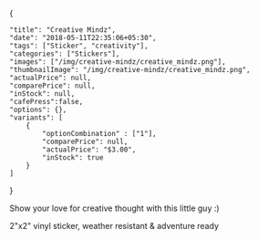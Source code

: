 {

    "title": "Creative Mindz",
    "date": "2018-05-11T22:35:06+05:30",
    "tags": ["Sticker", "creativity"],
    "categories": ["Stickers"],
    "images": ["/img/creative-mindz/creative_mindz.png"],
    "thumbnailImage": "/img/creative-mindz/creative_mindz.png",
    "actualPrice": null,
    "comparePrice": null,
    "inStock": null,
    "cafePress":false,
    "options": {},
    "variants": [
        {
            "optionCombination" : ["1"],
            "comparePrice": null,
            "actualPrice": "$3.00",
            "inStock": true
        }
    ]
}

Show your love for creative thought with this little guy :)

2"x2" vinyl sticker, weather resistant & adventure ready
